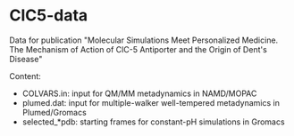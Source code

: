 # ClC5-data
Data for publication "Molecular Simulations Meet Personalized Medicine. The Mechanism of Action of ClC-5 Antiporter and the Origin of Dent's Disease"

Content:
* COLVARS.in: input for QM/MM metadynamics in NAMD/MOPAC
* plumed.dat: input for multiple-walker well-tempered metadynamics in Plumed/Gromacs
* selected_*pdb: starting frames for constant-pH simulations in Gromacs
